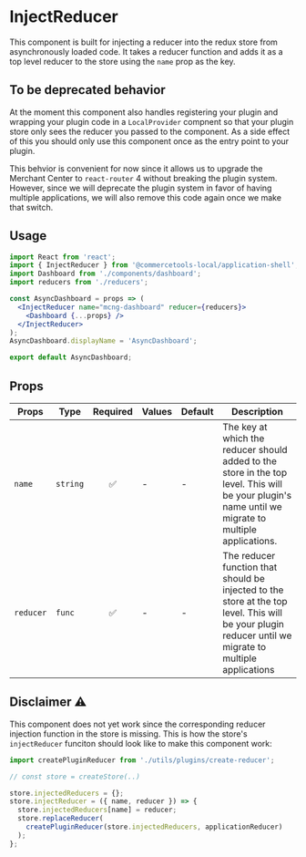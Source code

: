 # InjectReducer

This component is built for injecting a reducer into the redux store from
asynchronously loaded code. It takes a reducer function and adds it as a top
level reducer to the store using the `name` prop as the key.

## To be deprecated behavior

At the moment this component also handles registering your plugin and wrapping
your plugin code in a `LocalProvider` compnent so that your plugin store only
sees the reducer you passed to the component. As a side effect of this you
should only use this component once as the entry point to your plugin.

This behvior is convenient for now since it allows us to upgrade the Merchant
Center to `react-router` 4 without breaking the plugin system. However, since we
will deprecate the plugin system in favor of having multiple applications, we
will also remove this code again once we make that switch.

## Usage

```jsx
import React from 'react';
import { InjectReducer } from '@commercetools-local/application-shell';
import Dashboard from './components/dashboard';
import reducers from './reducers';

const AsyncDashboard = props => (
  <InjectReducer name="mcng-dashboard" reducer={reducers}>
    <Dashboard {...props} />
  </InjectReducer>
);
AsyncDashboard.displayName = 'AsyncDashboard';

export default AsyncDashboard;
```

## Props

| Props     | Type     | Required | Values | Default | Description                                                                                                                                            |
| --------- | -------- | :------: | ------ | ------- | ------------------------------------------------------------------------------------------------------------------------------------------------------ |
| `name`    | `string` |    ✅    | -      | -       | The key at which the reducer should added to the store in the top level. This will be your plugin's name until we migrate to multiple applications.    |
| `reducer` | `func`   |    ✅    | -      | -       | The reducer function that should be injected to the store at the top level. This will be your plugin reducer until we migrate to multiple applications |

## Disclaimer ⚠️

This component does not yet work since the corresponding reducer injection
function in the store is missing. This is how the store's `injectReducer`
funciton should look like to make this component work:

```js
import createPluginReducer from './utils/plugins/create-reducer';

// const store = createStore(..)

store.injectedReducers = {};
store.injectReducer = ({ name, reducer }) => {
  store.injectedReducers[name] = reducer;
  store.replaceReducer(
    createPluginReducer(store.injectedReducers, applicationReducer)
  );
};
```
